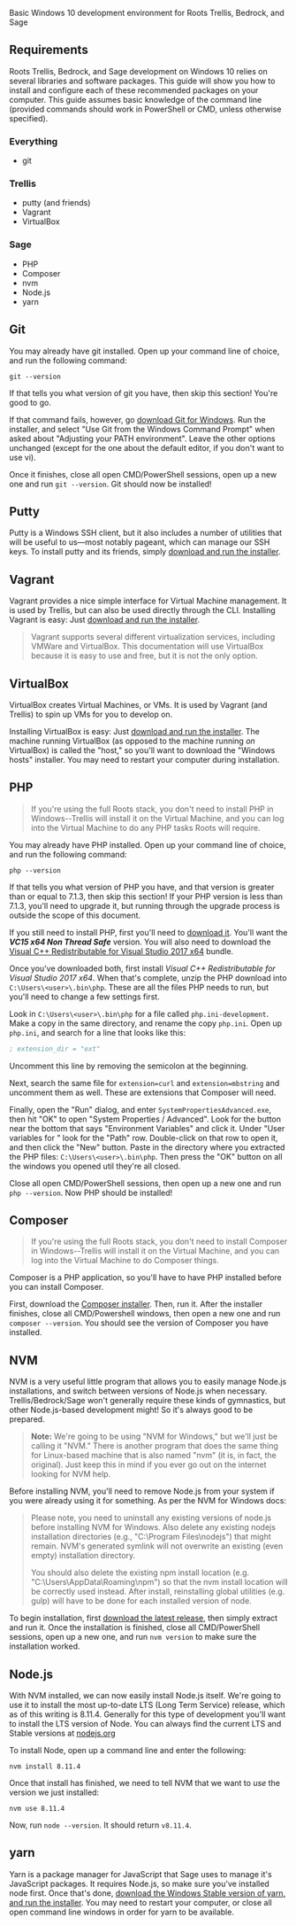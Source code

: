 Basic Windows 10 development environment for Roots Trellis, Bedrock, and Sage

## Requirements

Roots Trellis, Bedrock, and Sage development on Windows 10 relies on several libraries and software packages. This guide will show you how to install and configure each of these recommended packages on your computer. This guide assumes basic knowledge of the command line (provided commands should work in PowerShell or CMD, unless otherwise specified).

### Everything

- git

### Trellis

- putty (and friends)
- Vagrant
- VirtualBox

### Sage

- PHP
- Composer
- nvm
- Node.js
- yarn

## Git

You may already have git installed. Open up your command line of choice, and run the following command:

```cli
git --version
```

If that tells you what version of git you have, then skip this section! You're good to go.

If that command fails, however, go [download Git for Windows](https://git-scm.com/download/win). Run the installer, and select "Use Git from the Windows Command Prompt" when asked about "Adjusting your PATH environment". Leave the other options unchanged (except for the one about the default editor, if you don't want to use vi).

Once it finishes, close all open CMD/PowerShell sessions, open up a new one and run `git --version`. Git should now be installed!

## Putty

Putty is a Windows SSH client, but it also includes a number of utilities that will be useful to us—most notably pageant, which can manage our SSH keys. To install putty and its friends, simply [download and run the installer](https://www.chiark.greenend.org.uk/~sgtatham/putty/latest.html).

## Vagrant

Vagrant provides a nice simple interface for Virtual Machine management. It is used by Trellis, but can also be
used directly through the CLI. Installing Vagrant is easy: Just [download and run the installer](https://www.vagrantup.com/downloads.html).

> Vagrant supports several different virtualization services, including VMWare and VirtualBox. This documentation
> will use VirtualBox because it is easy to use and free, but it is not the only option.

## VirtualBox

VirtualBox creates Virtual Machines, or VMs. It is used by Vagrant (and Trellis) to spin up VMs for you to develop
on.

Installing VirtualBox is easy: Just [download and run the installer](https://www.virtualbox.org/wiki/Downloads).
The machine running VirtualBox (as opposed to the machine running _on_ VirtualBox) is called the "host," so 
you'll want to download the "Windows hosts" installer. You may need to restart your computer during installation.

## PHP

> If you're using the full Roots stack, you don't need to install PHP in Windows--Trellis will install it on the 
> Virtual Machine, and you can log into the Virtual Machine to do any PHP tasks Roots will require.

You may already have PHP installed. Open up your command line of choice, and run the following command:

```cli
php --version
```

If that tells you what version of PHP you have, and that version is greater than or equal to 7.1.3, then skip this section! If your PHP version is less than 7.1.3, you'll need to upgrade it, but running through the upgrade process is outside the scope of this document.

If you still need to install PHP, first you'll need to [download it](https://windows.php.net/download#php-7.2). You'll want the ***VC15 x64 Non Thread Safe*** version. You will also need to download the [Visual C++ Redistributable for Visual Studio 2017 x64](https://aka.ms/vs/15/release/VC_redist.x64.exe) bundle.

Once you've downloaded both, first install _Visual C++ Redistributable for Visual Studio 2017 x64_. When that's complete, unzip the PHP download into `C:\Users\<user>\.bin\php`. These are all the files PHP needs to run, but you'll need to change a few settings first. 

Look in `C:\Users\<user>\.bin\php` for a file called `php.ini-development`. Make a copy in the same directory, and rename the copy `php.ini`. Open up `php.ini`, and search for a line that looks like this:

```ini
; extension_dir = "ext"
```

Uncomment this line by removing the semicolon at the beginning. 

Next, search the same file for `extension=curl` and `extension=mbstring` and uncomment them as well. These are extensions that Composer will need.

Finally, open the "Run" dialog, and enter `SystemPropertiesAdvanced.exe`, then hit "OK" to open "System Properties / Advanced". Look for the button near the bottom that says "Environment Variables" and click it. Under "User variables for <user>" look for the "Path" row. Double-click on that row to open it, and then click the "New" button. Paste in the directory where you extracted the PHP files: `C:\Users\<user>\.bin\php`. Then press the "OK" button on all the windows you opened util they're all closed.

Close all open CMD/PowerShell sessions, then open up a new one and run `php --version`. Now PHP should be installed!

## Composer

> If you're using the full Roots stack, you don't need to install Composer in Windows--Trellis will install it on the 
> Virtual Machine, and you can log into the Virtual Machine to do Composer things.

Composer is a PHP application, so you'll have to have PHP installed before you can install Composer.

First, download the [Composer installer](https://getcomposer.org/Composer-Setup.exe). Then, run it. After the installer finishes, close all CMD/Powershell windows, then open a new one and run `composer --version`. You should see the version of Composer you have installed.

## NVM

NVM is a very useful little program that allows you to easily manage Node.js installations, and switch between versions of Node.js when necessary. Trellis/Bedrock/Sage won't generally require these kinds of gymnastics, but other Node.js-based development might! So it's always good to be prepared.

> **Note:** We're going to be using "NVM for Windows," but we'll just be calling it "NVM." There is another program that does the same thing for Linux-based machine that is also named "nvm" (it is, in fact, the original). Just keep this in mind if you ever go out on the internet looking for NVM help.

Before installing NVM, you'll need to remove Node.js from your system if you were already using it for something. As per the NVM for Windows docs:

> Please note, you need to uninstall any existing versions of node.js before installing NVM for Windows. Also delete any existing nodejs installation directories (e.g., "C:\Program Files\nodejs") that might remain. NVM's generated symlink will not overwrite an existing (even empty) installation directory.
> 
> You should also delete the existing npm install location (e.g. "C:\Users<user>\AppData\Roaming\npm") so that the nvm install location will be correctly used instead. After install, reinstalling global utilities (e.g. gulp) will have to be done for each installed version of node.

To begin installation, first [download the latest release](https://github.com/coreybutler/nvm-windows/releases), then simply extract and run it. Once the installation is finished, close all CMD/PowerShell sessions, open up a new one, and run `nvm version` to make sure the installation worked.

## Node.js

With NVM installed, we can now easily install Node.js itself. We're going to use it to install the most up-to-date LTS (Long Term Service) release, which as of this writing is 8.11.4. Generally for this type of development you'll want to install the LTS version of Node. You can always find the current LTS and Stable versions at [nodejs.org](https://nodejs.org) 

To install Node, open up a command line and enter the following:

```cli
nvm install 8.11.4
```

Once that install has finished, we need to tell NVM that we want to _use_ the version we just installed:

```cli
nvm use 8.11.4
```

Now, run `node --version`. It should return `v8.11.4`.

## yarn

Yarn is a package manager for JavaScript that Sage uses to manage it's JavaScript packages. It requires Node.js, so make sure you've installed node first. Once that's done, [download the Windows Stable version of yarn, and run the installer](https://yarnpkg.com/en/docs/install#windows-stable). You may need to restart your computer, or close all open command line windows in order for yarn to be available.
